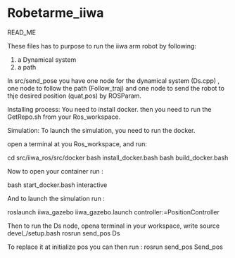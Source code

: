 # Robetarme_iiwa
READ_ME

These files has to purpose to run the iiwa arm robot by following:
1) a Dynamical system
2) a path 

In src/send_pose you have one node for the dynamical system (Ds.cpp) , one node to follow the path (Follow_traj) and one node to send the robot to thje desired position (quat,pos) by ROSParam. 


Installing process:
You need to install docker. 
then you need to run the GetRepo.sh from your Ros_workspace.


Simulation:
To launch the simulation, you need to run the docker.

open a terminal at you Ros_workspace, and run:

cd src/iiwa_ros/src/docker
bash install_docker.bash
bash build_docker.bash

Now to open your container run :

bash start_docker.bash interactive

And to launch the simulation run :

roslaunch iiwa_gazebo iiwa_gazebo.launch controller:=PositionController

Then to run the Ds node, opena terminal in your workspace, 
write source devel_/setup.bash
rosrun send_pos Ds

To replace it at initialize pos you can then run :
rosrun send_pos Send_pos
